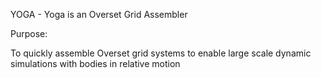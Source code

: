 YOGA - Yoga is an Overset Grid Assembler

Purpose:

To quickly assemble Overset grid systems to enable large scale dynamic simulations with bodies in relative motion
